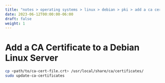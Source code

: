 ```yaml
---
title: "notes > operating systems > linux > debian > pki > add a ca certificate"
date: 2023-06-12T00:00:00-06:00
draft: false
weight: 1
---
```


# Add a CA Certificate to a Debian Linux Server
```bash
cp <path/to/ca-cert-file.crt> /usr/local/share/ca/certificates/
sudo update-ca-certificates
```
